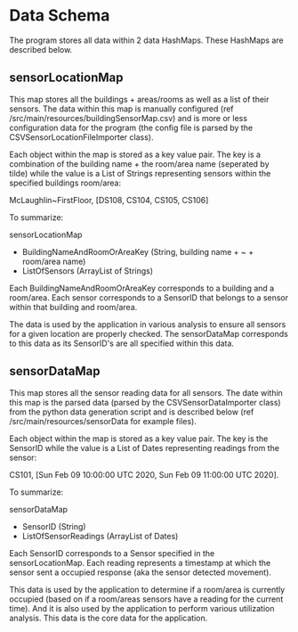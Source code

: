# Data Schema

The program stores all data within 2 data HashMaps. These HashMaps are described below.

## sensorLocationMap

This map stores all the buildings + areas/rooms as well as a list of their sensors.
The data within this map is manually configured (ref /src/main/resources/buildingSensorMap.csv) and is more or less configuration data for the program (the config file is parsed by the CSVSensorLocationFileImporter class).

Each object within the map is stored as a key value pair. The key is a combination of the building name + the room/area name (seperated by tilde) while the value is a List of Strings representing sensors within the specified buildings room/area:

McLaughlin~FirstFloor, [DS108, CS104, CS105, CS106]

To summarize:

sensorLocationMap
- BuildingNameAndRoomOrAreaKey (String, building name + ~ + room/area name)
- ListOfSensors (ArrayList of Strings)

Each BuildingNameAndRoomOrAreaKey corresponds to a building and a room/area.
Each sensor corresponds to a SensorID that belongs to a sensor within that building and room/area.

The data is used by the application in various analysis to ensure all sensors for a given location are properly checked.
The sensorDataMap corresponds to this data as its SensorID's are all specified within this data. 

## sensorDataMap

This map stores all the sensor reading data for all sensors.
The date within this map is the parsed data (parsed by the CSVSensorDataImporter class) from the python data generation script and is described below (ref /src/main/resources/sensorData for example files).

Each object within the map is stored as a key value pair. The key is the SensorID while the value
is a List of Dates representing readings from the sensor:

CS101, [Sun Feb 09 10:00:00 UTC 2020, Sun Feb 09 11:00:00 UTC 2020].

To summarize:

sensorDataMap
- SensorID (String)
- ListOfSensorReadings (ArrayList of Dates)

Each SensorID corresponds to a Sensor specified in the sensorLocationMap.
Each reading represents a timestamp at which the sensor sent a occupied response (aka the sensor detected movement).

This data is used by the application to determine if a room/area
is currently occupied (based on if a room/areas sensors have a reading for the current time).
And it is also used by the application to perform various utilization analysis.
This data is the core data for the application.
